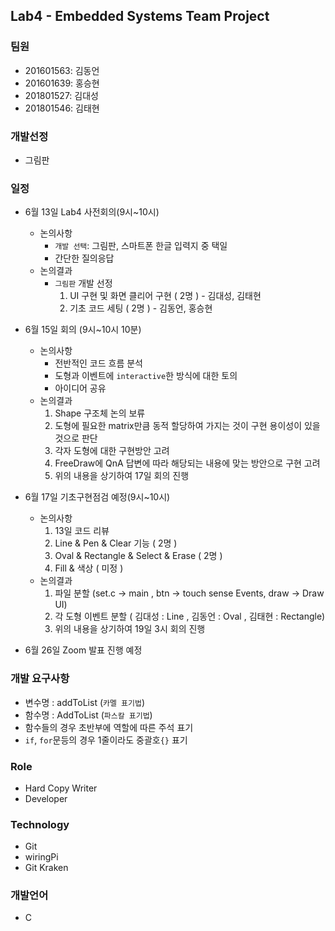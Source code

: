 ## Lab4 - Embedded Systems Team Project

### 팀원

- 201601563: 김동언
- 201601639: 홍승현
- 201801527: 김대성
- 201801546: 김태현

### 개발선정

- 그림판

### 일정

- 6월 13일 Lab4 사전회의(9시~10시)

  - 논의사항
    - `개발 선택`: 그림판, 스마트폰 한글 입력지 중 택일
    - 간단한 질의응답
  - 논의결과
    - `그림판` 개발 선정
      1.  UI 구현 및 화면 클리어 구현 ( 2명 ) - 김대성, 김태현
      2.  기초 코드 세팅 ( 2명 ) - 김동언, 홍승현

- 6월 15일 회의 (9시~10시 10분)

  - 논의사항
    - 전반적인 코드 흐름 분석
    - 도형과 이벤트에 `interactive`한 방식에 대한 토의
    - 아이디어 공유
  - 논의결과
    1.  Shape 구조체 논의 보류
    2.  도형에 필요한 matrix만큼 동적 할당하여 가지는 것이 구현 용이성이 있을 것으로 판단
    3.  각자 도형에 대한 구현방안 고려
    4.  FreeDraw에 QnA 답변에 따라 해당되는 내용에 맞는 방안으로 구현 고려
    5.  위의 내용을 상기하여 17일 회의 진행

- 6월 17일 기초구현점검 예정(9시~10시)

  - 논의사항
    1.  13일 코드 리뷰
    2.  Line & Pen & Clear 기능 ( 2명 )
    3.  Oval & Rectangle & Select & Erase ( 2명 )
    4.  Fill & 색상 ( 미정 )
  - 논의결과
    1. 파일 분할 (set.c -> main , btn -> touch sense Events, draw -> Draw UI)
    2. 각 도형 이벤트 분할 ( 김대성 : Line , 김동언 : Oval , 김태현 : Rectangle)
    3. 위의 내용을 상기하여 19일 3시 회의 진행

* 6월 26일 Zoom 발표 진행 예정

### 개발 요구사항

- 변수명 : addToList (`카멜 표기법`)
- 함수명 : AddToList (`파스칼 표기법`)
- 함수들의 경우 초반부에 역할에 따른 주석 표기
- `if`, `for`문등의 경우 1줄이라도 중괄호`{}` 표기

### Role

- Hard Copy Writer
- Developer

### Technology

- Git
- wiringPi
- Git Kraken

### 개발언어

- C
